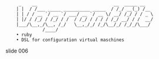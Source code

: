          _    __                             __  _____ __
        | |  / /___ _____ __________ _____  / /_/ __(_) /__
        | | / / __ `/ __ `/ ___/ __ `/ __ \/ __/ /_/ / / _ \
        | |/ / /_/ / /_/ / /  / /_/ / / / / /_/ __/ / /  __/
        |___/\__,_/\__, /_/   \__,_/_/ /_/\__/_/ /_/_/\___/
                  /____/
        • ruby
        • DSL for configuration virtual maschines

















































































slide 006
